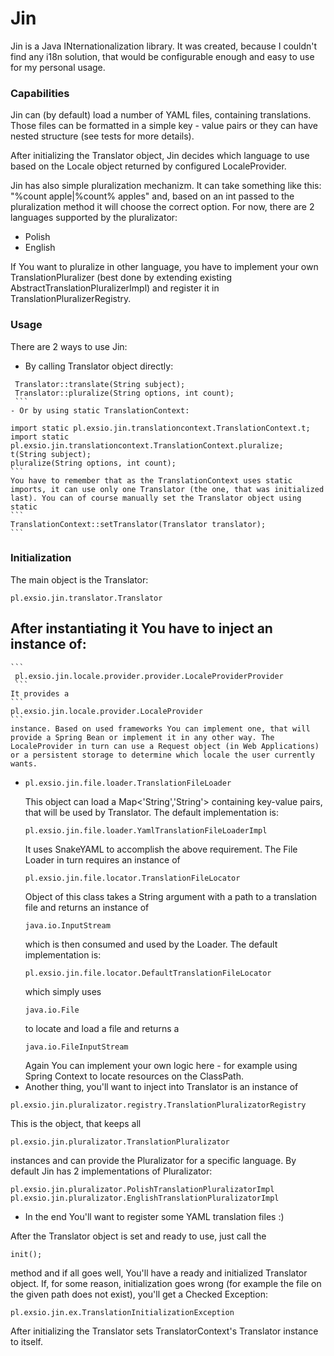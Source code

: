 # Jin
Jin is a Java INternationalization library. It was created, because I couldn't find any i18n solution, that would be configurable enough and easy to use for my personal usage.

### Capabilities

Jin can (by default) load a number of YAML files, containing translations. Those files can be formatted in a simple key - value pairs or they can have nested structure (see tests for more details). 

After initializing the Translator object, Jin decides which language to use based on the Locale object returned by configured LocaleProvider.

Jin has also simple pluralization mechanizm. It can take something like this: "%count apple|%count% apples" and, based on an int passed to the pluralization method it will choose the correct option. For now, there are 2 languages supported by the pluralizator:
- Polish
- English

If You want to pluralize in other language, you have to implement your own TranslationPluralizer (best done by extending existing AbstractTranslationPluralizerImpl) and register it in TranslationPluralizerRegistry.

### Usage
There are 2 ways to use Jin:
   -  By calling Translator object directly:
   ```
    Translator::translate(String subject);
    Translator::pluralize(String options, int count);
    ```
   - Or by using static TranslationContext:
   ```
    import static pl.exsio.jin.translationcontext.TranslationContext.t;
    import static pl.exsio.jin.translationcontext.TranslationContext.pluralize;
    t(String subject);
    pluralize(String options, int count);
    ```
    You have to remember that as the TranslationContext uses static imports, it can use only one Translator (the one, that was initialized last). You can of course manually set the Translator object using static
    ```
    TranslationContext::setTranslator(Translator translator);
    ```
### Initialization

 The main object is the Translator:
 ```
 pl.exsio.jin.translator.Translator
 ```
 After instantiating it You have to inject an instance of:
 - 
    ```
     pl.exsio.jin.locale.provider.provider.LocaleProviderProvider
     ```
    It provides a 
    ```
    pl.exsio.jin.locale.provider.LocaleProvider
    ```
    instance. Based on used frameworks You can implement one, that will provide a Spring Bean or implement it in any other way. The LocaleProvider in turn can use a Request object (in Web Applications) or a persistent storage to determine which locale the user currently wants.
    
- 
    ```
    pl.exsio.jin.file.loader.TranslationFileLoader
    ```
    This object can load a Map<'String','String'> containing key-value pairs, that will be used by Translator.
    The default implementation is:
    ```
    pl.exsio.jin.file.loader.YamlTranslationFileLoaderImpl
    ```
    It uses SnakeYAML to accomplish the above requirement.
    The File Loader in turn requires an instance of 
    ```
    pl.exsio.jin.file.locator.TranslationFileLocator
    ```
    Object of this class takes a String argument with a path to a translation file and returns an instance of
    ```
    java.io.InputStream
    ```
    which is then consumed and used by the Loader. The default implementation is:
    ```
    pl.exsio.jin.file.locator.DefaultTranslationFileLocator
    ```
    which simply uses 
    ```
    java.io.File
    ```
    to locate and load a file and returns a 
    ```
    java.io.FileInputStream
    ```
    Again You can implement your own logic here - for example using Spring Context to locate resources on the ClassPath.
- Another thing, you'll want to inject into Translator is an instance of 
```
pl.exsio.jin.pluralizator.registry.TranslationPluralizatorRegistry
```
This is the object, that keeps all 
```
pl.exsio.jin.pluralizator.TranslationPluralizator
```
instances and can provide the Pluralizator for a specific language. By default Jin has 2 implementations of Pluralizator:
```
pl.exsio.jin.pluralizator.PolishTranslationPluralizatorImpl
pl.exsio.jin.pluralizator.EnglishTranslationPluralizatorImpl
```

- In the end You'll want to register some YAML translation files :)

After the Translator object is set and ready to use, just call the 
```
init();
```
method and if all goes well, You'll have a ready and initialized Translator object. If, for some reason, initialization goes wrong (for example the file on the given path does not exist), you'll get a Checked Exception:
```
pl.exsio.jin.ex.TranslationInitializationException
```
After initializing the Translator sets TranslatorContext's Translator instance to itself.
